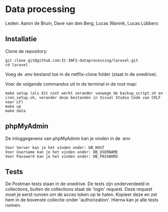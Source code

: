 # Data processing
Leden:
Aaron de Bruin, 
Dave van den Berg, 
Lucas Wanink, 
Lucas Lübbers

## Installatie
Clone de repository:
```
git clone git@github.com:IC-INF2-dataprocessing/laravel.git
cd laravel
```
Voeg de .env bestand toe in de netflix-clone folder (staat in de onedrive).

Voer de volgende commandos uit in de terminal in de root map:
```
make setup (als dit niet werkt verander vanwege de backup_script.sh en cron_setup.sh, verander deze bestanden in Visual Studio Code van CRLF naar LF)
make up
make data
```

## phpMyAdmin
De inloggegevens van phpMyAdmin kan je vinden in de .env
```
Voor Server kan je het vinden onder: DB_HOST
Voor Username kan je het vinden onder: DB_USERNAME
Voor Password kan je het vinden onder: DB_PASSWORD
```

## Tests
De Postman tests staan in de onedrive. De tests zijn onderverdeeld in collections, buiten de collections staat de 'login' request. Deze request moet je eerst runnen om de acces token op te halen. Kopieer deze en zet hem in de bovenste collectie onder 'authorization'. Hierna kan je alle tests runnen.
